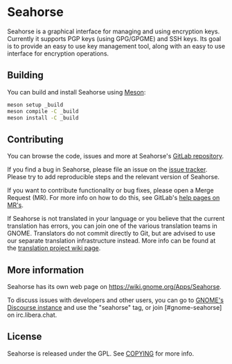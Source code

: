 Seahorse
========
Seahorse is a graphical interface for managing and using encryption keys.
Currently it supports PGP keys (using GPG/GPGME) and SSH keys. Its goal is to
provide an easy to use key management tool, along with an easy to use interface
for encryption operations.

Building
--------
You can build and install Seahorse using [Meson]:

```sh
meson setup _build
meson compile -C _build
meson install -C _build
```

Contributing
------------
You can browse the code, issues and more at Seahorse's [GitLab repository].

If you find a bug in Seahorse, please file an issue on the [issue tracker].
Please try to add reproducible steps and the relevant version of Seahorse.

If you want to contribute functionality or bug fixes, please open a Merge
Request (MR). For more info on how to do this, see GitLab's [help pages on
MR's].

If Seahorse is not translated in your language or you believe that the
current translation has errors, you can join one of the various translation
teams in GNOME. Translators do not commit directly to Git, but are advised to
use our separate translation infrastructure instead. More info can be found at
the [translation project wiki page].

More information
----------------
Seahorse has its own web page on https://wiki.gnome.org/Apps/Seahorse.

To discuss issues with developers and other users, you can go to [GNOME's
Discourse instance] and use the "seahorse" tag, or join [#gnome-seahorse] on
irc.libera.chat.

License
-------
Seahorse is released under the GPL. See [COPYING] for more info.


[GNOME]: https://www.gnome.org
[Meson]: http://mesonbuild.com
[GitLab repository]: https://gitlab.gnome.org/GNOME/seahorse
[help pages on MR's]: https://docs.gitlab.com/ee/gitlab-basics/add-merge-request.html
[issue tracker]: https://gitlab.gnome.org/GNOME/seahorse/issues
[translation project wiki page]: https://wiki.gnome.org/TranslationProject/
[GNOME's Discourse instance]: https://discourse.gnome.org
[#seahorse]: irc://irc.libera.chat/gnome-seahorse
[COPYING]: https://gitlab.gnome.org/GNOME/seahorse/COPYING

